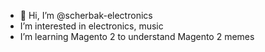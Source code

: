 - 👋 Hi, I’m @scherbak-electronics
- I’m interested in electronics, music
- I’m learning Magento 2 to understand Magento 2 memes

<!---
scherbak-electronics/scherbak-electronics is a ✨ special ✨ repository because its `README.md` (this file) appears on your GitHub profile.
You can click the Preview link to take a look at your changes.
--->
